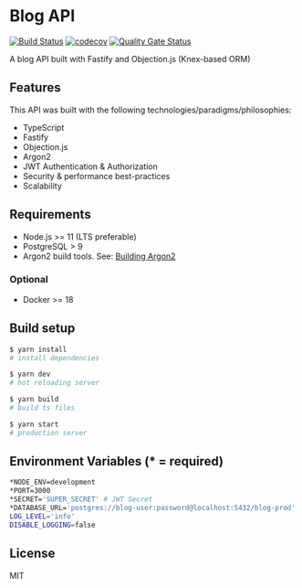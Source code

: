 # Blog API

[![Build Status](https://travis-ci.com/x249/blog-api.svg?branch=master)](https://travis-ci.com/x249/blog-api)
[![codecov](https://codecov.io/gh/x249/blog-api/branch/master/graph/badge.svg)](https://codecov.io/gh/x249/blog-api)
[![Quality Gate Status](https://sonarcloud.io/api/project_badges/measure?project=x249_blog-api&metric=alert_status)](https://sonarcloud.io/dashboard?id=x249_blog-api)

A blog API built with Fastify and Objection.js (Knex-based ORM)

## Features

This API was built with the following technologies/paradigms/philosophies:

- TypeScript
- Fastify
- Objection.js
- Argon2
- JWT Authentication & Authorization
- Security & performance best-practices
- Scalability

## Requirements

- Node.js >= 11 (LTS preferable)
- PostgreSQL > 9
- Argon2 build tools. See: [Building Argon2](https://www.npmjs.com/package/argon2)

### Optional

- Docker >= 18

## Build setup

```bash
$ yarn install
# install dependencies

$ yarn dev
# hot reloading server

$ yarn build
# build ts files

$ yarn start
# production server
```

## Environment Variables (\* = required)

```bash
*NODE_ENV=development
*PORT=3000
*SECRET='SUPER_SECRET' # JWT Secret
*DATABASE_URL='postgres://blog-user:password@localhost:5432/blog-prod'
LOG_LEVEL='info'
DISABLE_LOGGING=false
```

## License

MIT
